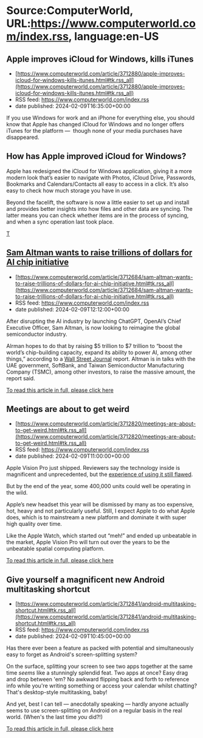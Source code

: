 # Source:ComputerWorld, URL:https://www.computerworld.com/index.rss, language:en-US

## Apple improves iCloud for Windows, kills iTunes
 - [https://www.computerworld.com/article/3712880/apple-improves-icloud-for-windows-kills-itunes.html#tk.rss_all](https://www.computerworld.com/article/3712880/apple-improves-icloud-for-windows-kills-itunes.html#tk.rss_all)
 - RSS feed: https://www.computerworld.com/index.rss
 - date published: 2024-02-09T16:35:00+00:00

<article>
	<section class="page">
<p>If you use Windows for work and an iPhone for everything else, you should know that Apple has changed iCloud for Windows and no longer offers iTunes for the platform —  though none of your media purchases have disappeared.</p><h2><strong>How has Apple improved iCloud for Windows?</strong></h2>
<p>Apple has redesigned the iCloud for Windows application, giving it a more modern look that’s easier to navigate with Photos, iCloud Drive, Passwords, Bookmarks and Calendars/Contacts all easy to access in a click. It’s also easy to check how much storage you have in use.</p><p>Beyond the facelift, the software is now a little easier to set up and install and provides better insights into how files and other data are syncing. The latter means you can check whether items are in the process of syncing, and when a sync operation last took place.</p><p class="jumpTag"><a href="/article/3712880/apple-improves-icloud-for-windows-kills-itunes.html#jump">T

## Sam Altman wants to raise trillions of dollars for AI chip initiative
 - [https://www.computerworld.com/article/3712684/sam-altman-wants-to-raise-trillions-of-dollars-for-ai-chip-initiative.html#tk.rss_all](https://www.computerworld.com/article/3712684/sam-altman-wants-to-raise-trillions-of-dollars-for-ai-chip-initiative.html#tk.rss_all)
 - RSS feed: https://www.computerworld.com/index.rss
 - date published: 2024-02-09T12:12:00+00:00

<article>
	<section class="page">
<p>After disrupting the AI industry by launching ChatGPT, OpenAI’s Chief Executive Officer, Sam Altman, is now looking to reimagine the global semiconductor industry.</p><p>Alrman hopes to do that by raising $5 trillion to $7 trillion to “boost the world’s chip-building capacity, expand its ability to power AI, among other things,” according to a <a href="https://www.wsj.com/tech/ai/sam-altman-seeks-trillions-of-dollars-to-reshape-business-of-chips-and-ai-89ab3db0?s=08" rel="nofollow">Wall Street Journal</a> report. Altman is in talks with the UAE government, SoftBank, and Taiwan Semiconductor Manufacturing Company (TSMC), among other investors, to raise the massive amount, the report said.</p><p class="jumpTag"><a href="/article/3712684/sam-altman-wants-to-raise-trillions-of-dollars-for-ai-chip-initiative.html#jump">To read this article in full, please click here</a></p></section></article>

## Meetings are about to get weird
 - [https://www.computerworld.com/article/3712820/meetings-are-about-to-get-weird.html#tk.rss_all](https://www.computerworld.com/article/3712820/meetings-are-about-to-get-weird.html#tk.rss_all)
 - RSS feed: https://www.computerworld.com/index.rss
 - date published: 2024-02-09T11:00:00+00:00

<article>
	<section class="page">
<p>Apple Vision Pro just shipped. Reviewers say the technology inside is magnificent and unprecedented, but the <a href="https://www.youtube.com/watch?v=IY4x85zqoJM" rel="nofollow noopener" target="_blank">experience of using it still flawed</a>.</p><p>But by the end of the year, some 400,000 units could well be operating in the wild.</p><p>Apple’s new headset this year will be dismissed by many as too expensive, hot, heavy and not particularly useful. Still, I expect Apple to do what Apple does, which is to mainstream a new platform and dominate it with super high quality over time.</p><p>Like the Apple Watch, which started out “meh!” and ended up unbeatable in the market, Apple Vision Pro will turn out over the years to be the unbeatable spatial computing platform.</p><p class="jumpTag"><a href="/article/3712820/meetings-are-about-to-get-weird.html#jump">To read this article in full, please click here</a></p></section></article>

## Give yourself a magnificent new Android multitasking shortcut
 - [https://www.computerworld.com/article/3712841/android-multitasking-shortcut.html#tk.rss_all](https://www.computerworld.com/article/3712841/android-multitasking-shortcut.html#tk.rss_all)
 - RSS feed: https://www.computerworld.com/index.rss
 - date published: 2024-02-09T10:45:00+00:00

<article>
	<section class="page">
<p>Has there ever been a feature as packed with potential and simultaneously easy to forget as Android's screen-splitting system?</p><p>On the surface, splitting your screen to see two apps together at the same time <em>seems</em> like a stunningly splendid feat. Two apps at once? Easy drag and drop between 'em? No awkward flipping back and forth to reference info while you're writing something or access your calendar whilst chatting? That's desktop-style multitasking, baby!</p><p>And yet, best I can tell — anecdotally speaking — hardly anyone actually seems to use screen-splitting on Android on a regular basis in the real world. (When's the last time <em>you</em> did?!)</p><p class="jumpTag"><a href="/article/3712841/android-multitasking-shortcut.html#jump">To read this article in full, please click here</a></p></section></article>

